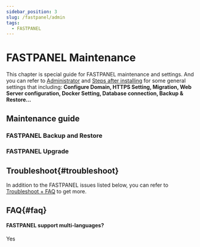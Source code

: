 ```yaml
---
sidebar_position: 3
slug: /fastpanel/admin
tags:
  - FASTPANEL
---
```



# FASTPANEL Maintenance

This chapter is special guide for FASTPANEL maintenance and settings. And you can refer to [Administrator](../administrator) and [Steps after installing](../install/setup) for some general settings that including: **Configure Domain, HTTPS Setting, Migration, Web Server configuration, Docker Setting, Database connection, Backup & Restore...**  

## Maintenance guide

### FASTPANEL Backup and Restore

### FASTPANEL Upgrade

## Troubleshoot{#troubleshoot}

In addition to the FASTPANEL issues listed below, you can refer to [Troubleshoot + FAQ](../troubleshoot) to get more.  

## FAQ{#faq}

#### FASTPANEL support multi-languages?

Yes


